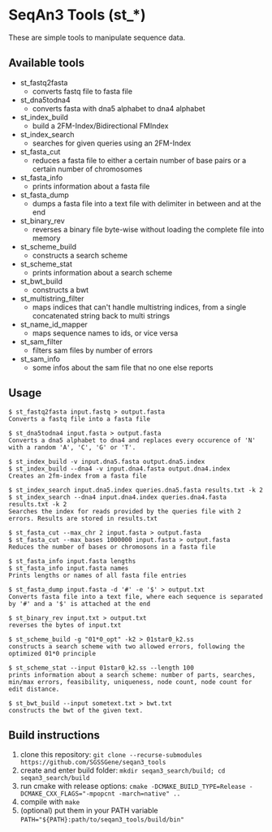 # SeqAn3 Tools (st_*)

These are simple tools to manipulate sequence data.

## Available tools
  - st_fastq2fasta
    - converts fastq file to fasta file
  - st_dna5todna4
    - converts fasta with dna5 alphabet to dna4 alphabet
  - st_index_build
    - build a 2FM-Index/Bidirectional FMIndex
  - st_index_search
    - searches for given queries using an 2FM-Index
  - st_fasta_cut
    - reduces a fasta file to either a certain number of base pairs or a certain number of chromosomes
  - st_fasta_info
    - prints information about a fasta file
  - st_fasta_dump
    - dumps a fasta file into a text file with delimiter in between and at the end
  - st_binary_rev
    - reverses a binary file byte-wise without loading the complete file into memory
  - st_scheme_build
    - constructs a search scheme
  - st_scheme_stat
    - prints information about a search scheme
  - st_bwt_build
    - constructs a bwt
  - st_multistring_filter
    - maps indices that can't handle multistring indices, from a single concatenated string back to
      multi strings
  - st_name_id_mapper
    - maps sequence names to ids, or vice versa
  - st_sam_filter
    - filters sam files by number of errors
  - st_sam_info
    - some infos about the sam file that no one else reports

## Usage
    $ st_fastq2fasta input.fastq > output.fasta
    Converts a fastq file into a fasta file

    $ st_dna5todna4 input.fasta > output.fasta
    Converts a dna5 alphabet to dna4 and replaces every occurence of 'N' with a random 'A', 'C', 'G' or 'T'.

    $ st_index_build -v input.dna5.fasta output.dna5.index
    $ st_index_build --dna4 -v input.dna4.fasta output.dna4.index
    Creates an 2fm-index from a fasta file

    $ st_index_search input.dna5.index queries.dna5.fasta results.txt -k 2
    $ st_index_search --dna4 input.dna4.index queries.dna4.fasta results.txt -k 2
    Searches the index for reads provided by the queries file with 2 errors. Results are stored in results.txt

    $ st_fasta_cut --max_chr 2 input.fasta > output.fasta
    $ st_fasta_cut --max_bases 1000000 input.fasta > output.fasta
    Reduces the number of bases or chromosons in a fasta file

    $ st_fasta_info input.fasta lengths
    $ st_fasta_info input.fasta names
    Prints lengths or names of all fasta file entries

    $ st_fasta_dump input.fasta -d '#' -e '$' > output.txt
    Converts fasta file into a text file, where each sequence is separated by '#' and a '$' is attached at the end

    $ st_binary_rev input.txt > output.txt
    reverses the bytes of input.txt

    $ st_scheme_build -g "01*0_opt" -k2 > 01star0_k2.ss
    constructs a search scheme with two allowed errors, following the optimized 01*0 principle

    $ st_scheme_stat --input 01star0_k2.ss --length 100
    prints information about a search scheme: number of parts, searches, min/max errors, feasibility, uniqueness, node count, node count for edit distance.

    $ st_bwt_build --input sometext.txt > bwt.txt
    constructs the bwt of the given text.



## Build instructions
  1. clone this repository: `git clone --recurse-submodules https://github.com/SGSSGene/seqan3_tools`
  2. create and enter build folder: `mkdir seqan3_search/build; cd seqan3_search/build`
  3. run cmake with release options: `cmake -DCMAKE_BUILD_TYPE=Release -DCMAKE_CXX_FLAGS="-mpopcnt -march=native" ..`
  4. compile with `make`
  5. (optional) put them in your PATH variable `PATH="${PATH}:path/to/seqan3_tools/build/bin"`
